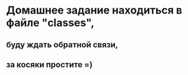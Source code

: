 #  Домашнее задание находиться в файле "classes", 

## буду ждать обратной связи,
## за косяки простите =)
